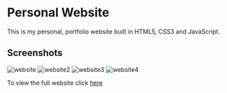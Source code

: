 # Personal Website

This is my personal, portfolio website built in HTML5, CSS3 and JavaScript.

## Screenshots

![website](https://user-images.githubusercontent.com/63049827/103526701-5c8f0280-4e92-11eb-80e2-fa55c901a7c6.PNG)
![website2](https://user-images.githubusercontent.com/63049827/103526984-b8598b80-4e92-11eb-9360-010151d00e75.PNG)
![website3](https://user-images.githubusercontent.com/63049827/103527103-e8a12a00-4e92-11eb-9980-8123cdf16685.PNG)
![website4](https://user-images.githubusercontent.com/63049827/103527223-10908d80-4e93-11eb-907c-eb7ee9985eb4.PNG)

To view the full website click [here](https://keithchad.github.io/web/)

